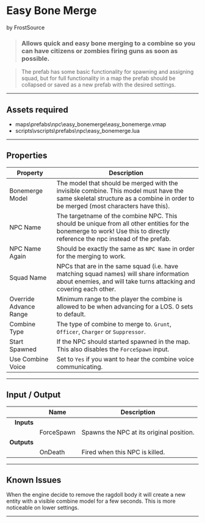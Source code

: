 # Easy Bone Merge
by FrostSource

> ### Allows quick and easy bone merging to a combine so you can have citizens or zombies firing guns as soon as possible.

> The prefab has some basic functionality for spawning and assigning squad, but for full functionality in a map the prefab should be collapsed or saved as a new prefab with the desired settings.

---

## Assets required

- maps\prefabs\npc\easy_bonemerge\easy_bonemerge.vmap
- scripts\vscripts\prefabs\npc\easy_bonemerge.lua

---

## Properties

| Property | Description |
| - | - |
| Bonemerge Model | The model that should be merged with the invisible combine. This model must have the same skeletal structure as a combine in order to be merged (most characters have this).
| NPC Name | The targetname of the combine NPC. This should be unique from all other entities for the bonemerge to work! Use this to directly reference the npc instead of the prefab.
| NPC Name Again | Should be exactly the same as `NPC Name` in order for the merging to work.
| Squad Name | NPCs that are in the same squad (i.e. have matching squad names) will share information about enemies, and will take turns attacking and covering each other.
| Override Advance Range | Minimum range to the player the combine is allowed to be when advancing for a LOS. 0 sets to default.
| Combine Type | The type of combine to merge to. `Grunt`, `Officer`, `Charger` or `Suppressor`.
| Start Spawned | If the NPC should started spawned in the map. This also disables the `ForceSpawn` input.
| Use Combine Voice | Set to `Yes` if you want to hear the combine voice communicating.

---

## Input / Output

|| Name | Description |
| -: | - | - |
| **Inputs**
|| ForceSpawn | Spawns the NPC at its original position.
| **Outputs**
|| OnDeath | Fired when this NPC is killed.

---

## Known Issues

When the engine decide to remove the ragdoll body it will create a new entity with a visible combine model for a few seconds. This is more noticeable on lower settings.

---
